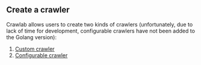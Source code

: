 ## Create a crawler

Crawlab allows users to create two kinds of crawlers (unfortunately, due to lack of time for development, configurable crawlers have not been added to the Golang version):
1. [Custom crawler](./CustomizedSpider.md)
2. [Configurable crawler](./ConfigurableSpider.md)
